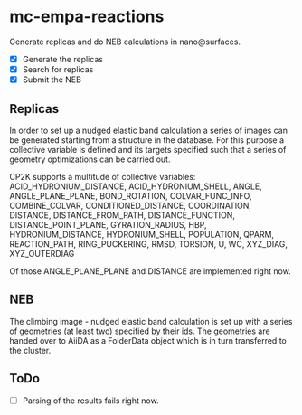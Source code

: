 # mc-empa-reactions

Generate replicas and do NEB calculations in nano@surfaces.

- [x] Generate the replicas
- [x] Search for replicas
- [x] Submit the NEB

## Replicas
In order to set up a nudged elastic band calculation a series of images can be generated starting from a structure in the database. For this purpose a collective variable is defined and its targets specified such that a series of geometry optimizations can be carried out.

CP2K supports a multitude of collective variables: ACID_HYDRONIUM_DISTANCE, ACID_HYDRONIUM_SHELL, ANGLE, ANGLE_PLANE_PLANE, BOND_ROTATION, COLVAR_FUNC_INFO, COMBINE_COLVAR, CONDITIONED_DISTANCE, COORDINATION, DISTANCE, DISTANCE_FROM_PATH, DISTANCE_FUNCTION, DISTANCE_POINT_PLANE, GYRATION_RADIUS, HBP, HYDRONIUM_DISTANCE, HYDRONIUM_SHELL, POPULATION, QPARM, REACTION_PATH, RING_PUCKERING, RMSD, TORSION, U, WC, XYZ_DIAG, XYZ_OUTERDIAG

Of those ANGLE_PLANE_PLANE and DISTANCE are implemented right now.

## NEB
The climbing image - nudged elastic band calculation is set up with a series of geometries (at least two) specified by their ids. The geometries are handed over to AiiDA as a FolderData object which is in turn transferred to the cluster.

## ToDo

- [ ] Parsing of the results fails right now.
